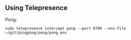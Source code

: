 ## Using Telepresence
Pong:
```
sudo telepresence intercept pong --port 9700 --env-file ~/git/pingpong/pong/pong.env
```

